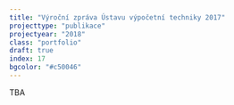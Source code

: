 ```yaml
---
title: "Výroční zpráva Ústavu výpočetní techniky 2017"
projecttype: "publikace"
projectyear: "2018"
class: "portfolio"
draft: true
index: 17
bgcolor: "#c50046"
---
```



TBA